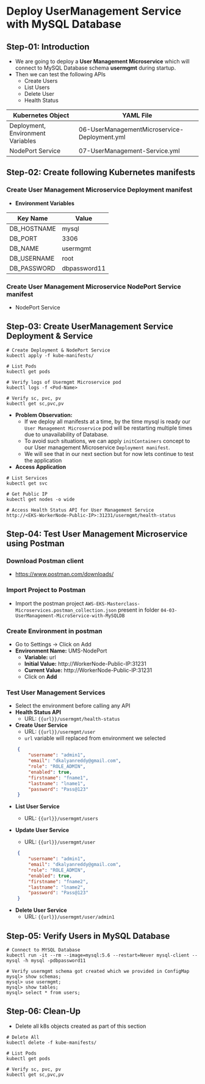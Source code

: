 # Deploy UserManagement Service with MySQL Database


## Step-01: Introduction
- We are going to deploy a **User Management Microservice** which will connect to MySQL Database schema **usermgmt** during startup.
- Then we can test the following APIs
  - Create Users
  - List Users
  - Delete User
  - Health Status 

| Kubernetes Object  | YAML File |
| ------------- | ------------- |
| Deployment, Environment Variables  | 06-UserManagementMicroservice-Deployment.yml  |
| NodePort Service  | 07-UserManagement-Service.yml  |

## Step-02: Create following Kubernetes manifests

### Create User Management Microservice Deployment manifest
- **Environment Variables**

| Key Name  | Value |
| ------------- | ------------- |
| DB_HOSTNAME  | mysql |
| DB_PORT  | 3306  |
| DB_NAME  | usermgmt  |
| DB_USERNAME  | root  |
| DB_PASSWORD | dbpassword11  |  

### Create User Management Microservice NodePort Service manifest
- NodePort Service

## Step-03: Create UserManagement Service Deployment & Service 
```
# Create Deployment & NodePort Service
kubectl apply -f kube-manifests/

# List Pods
kubectl get pods

# Verify logs of Usermgmt Microservice pod
kubectl logs -f <Pod-Name>

# Verify sc, pvc, pv
kubectl get sc,pvc,pv
```
- **Problem Observation:** 
  - If we deploy all manifests at a time, by the time mysql is ready our `User Management Microservice` pod will be restarting multiple times due to unavailability of Database. 
  - To avoid such situations, we can apply `initContainers` concept to our User management Microservice `Deployment manifest`.
  - We will see that in our next section but for now lets continue to test the application
- **Access Application**
```
# List Services
kubectl get svc

# Get Public IP
kubectl get nodes -o wide

# Access Health Status API for User Management Service
http://<EKS-WorkerNode-Public-IP>:31231/usermgmt/health-status
```

## Step-04: Test User Management Microservice using Postman
### Download Postman client 
- https://www.postman.com/downloads/ 
### Import Project to Postman
- Import the postman project `AWS-EKS-Masterclass-Microservices.postman_collection.json` present in folder `04-03-UserManagement-MicroService-with-MySQLDB`
### Create Environment in postman
- Go to Settings -> Click on Add
- **Environment Name:** UMS-NodePort
  - **Variable:** url
  - **Initial Value:** http://WorkerNode-Public-IP:31231
  - **Current Value:** http://WorkerNode-Public-IP:31231
  - Click on **Add**
### Test User Management Services
- Select the environment before calling any API
- **Health Status API**
  - URL: `{{url}}/usermgmt/health-status`
- **Create User Service**
  - URL: `{{url}}/usermgmt/user`
  - `url` variable will replaced from environment we selected
```json
    {
        "username": "admin1",
        "email": "dkalyanreddy@gmail.com",
        "role": "ROLE_ADMIN",
        "enabled": true,
        "firstname": "fname1",
        "lastname": "lname1",
        "password": "Pass@123"
    }
```
- **List User Service**
  - URL: `{{url}}/usermgmt/users`

- **Update User Service**
  - URL: `{{url}}/usermgmt/user`
```json
    {
        "username": "admin1",
        "email": "dkalyanreddy@gmail.com",
        "role": "ROLE_ADMIN",
        "enabled": true,
        "firstname": "fname2",
        "lastname": "lname2",
        "password": "Pass@123"
    }
```  
- **Delete User Service**
  - URL: `{{url}}/usermgmt/user/admin1`

## Step-05: Verify Users in MySQL Database
```
# Connect to MYSQL Database
kubectl run -it --rm --image=mysql:5.6 --restart=Never mysql-client -- mysql -h mysql -pdbpassword11

# Verify usermgmt schema got created which we provided in ConfigMap
mysql> show schemas;
mysql> use usermgmt;
mysql> show tables;
mysql> select * from users;
```

## Step-06: Clean-Up
- Delete all k8s objects created as part of this section
```
# Delete All
kubectl delete -f kube-manifests/

# List Pods
kubectl get pods

# Verify sc, pvc, pv
kubectl get sc,pvc,pv
```



